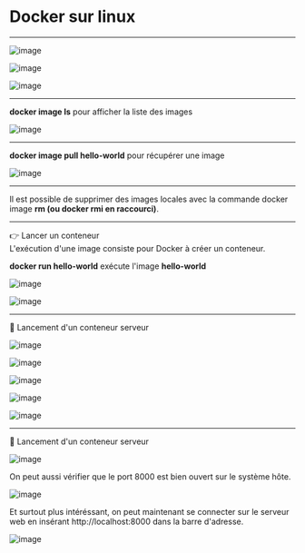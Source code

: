 # Docker sur linux   

___

![image](https://github.com/techerbeatrice/docker_sur_linux/assets/138071140/ab169a9c-3886-4670-89c7-ef7ee459701f)

![image](https://github.com/techerbeatrice/docker_sur_linux/assets/138071140/7441ebd0-9f71-4438-9a0d-1eb1f66ff53d)

![image](https://github.com/techerbeatrice/docker_sur_linux/assets/138071140/39c57e40-3bdf-406e-b2c0-fef610c91ea4)

____

**docker image ls** pour afficher la liste des images   

![image](https://github.com/techerbeatrice/docker_sur_linux/assets/138071140/cd1648bc-e48e-49ec-b459-87d0a451f71c)

___

**docker image pull hello-world** pour récupérer une image

![image](https://github.com/techerbeatrice/docker_sur_linux/assets/138071140/4c5b6b91-84bd-4fa3-a32a-7218978f7e18)

___

Il est possible de supprimer des images locales avec la commande docker image **rm (ou docker rmi en raccourci)**.      

___

👉 Lancer un conteneur   
L'exécution d'une image consiste pour Docker à créer un conteneur.   

**docker run hello-world** exécute l'image **hello-world**  

![image](https://github.com/techerbeatrice/docker_sur_linux/assets/138071140/ecf9a687-3e65-44b7-8970-adefc0bc6cc3)

![image](https://github.com/techerbeatrice/docker_sur_linux/assets/138071140/949e14b4-5001-4b6a-9e8c-d9b2f3e61c8b)

___

🔬 Lancement d'un conteneur serveur    

![image](https://github.com/techerbeatrice/docker_sur_linux/assets/138071140/4119a4d4-08d4-4f3f-be74-ae468a427a74)

![image](https://github.com/techerbeatrice/docker_sur_linux/assets/138071140/596a711c-be0c-4e1b-ac70-58c0db88da00)

![image](https://github.com/techerbeatrice/docker_sur_linux/assets/138071140/4d1ea58c-4bcd-40b0-ac10-cfe82db4babf)

![image](https://github.com/techerbeatrice/docker_sur_linux/assets/138071140/3eef6874-a036-4b16-9c1f-f677e979d3f1)

![image](https://github.com/techerbeatrice/docker_sur_linux/assets/138071140/f0793e36-4dd7-427c-8178-6d75f9f24a3f)

____

🔬 Lancement d'un conteneur serveur  

![image](https://github.com/techerbeatrice/docker_sur_linux/assets/138071140/f864036c-b100-4643-bc48-ada261f551e4)

On peut aussi vérifier que le port 8000 est bien ouvert sur le système hôte.   

![image](https://github.com/techerbeatrice/docker_sur_linux/assets/138071140/c884186a-706a-4ef7-990c-266f2bb1a13e)

Et surtout plus intéréssant, on peut maintenant se connecter sur le serveur web en insérant http://localhost:8000 dans la barre d'adresse.       

![image](https://github.com/techerbeatrice/docker_sur_linux/assets/138071140/ca70bb80-d04f-4311-9069-531d36c3682d)
